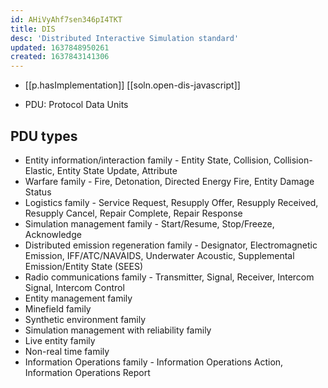 ```yaml
---
id: AHiVyAhf7sen346pI4TKT
title: DIS
desc: 'Distributed Interactive Simulation standard'
updated: 1637848950261
created: 1637843141306
---
```


- [[p.hasImplementation]] [[soln.open-dis-javascript]]

- PDU: Protocol Data Units

## PDU types

- Entity information/interaction family - Entity State, Collision, Collision-Elastic, Entity State Update, Attribute
- Warfare family - Fire, Detonation, Directed Energy Fire, Entity Damage Status
- Logistics family - Service Request, Resupply Offer, Resupply Received, Resupply Cancel, Repair Complete, Repair Response
- Simulation management family - Start/Resume, Stop/Freeze, Acknowledge
- Distributed emission regeneration family - Designator, Electromagnetic Emission, IFF/ATC/NAVAIDS, Underwater Acoustic, Supplemental Emission/Entity State (SEES)
- Radio communications family - Transmitter, Signal, Receiver, Intercom Signal, Intercom Control
- Entity management family
- Minefield family
- Synthetic environment family
- Simulation management with reliability family
- Live entity family
- Non-real time family
- Information Operations family - Information Operations Action, Information Operations Report